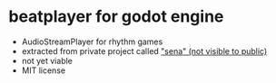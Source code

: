 # beatplayer for godot engine

- AudioStreamPlayer for rhythm games
- extracted from private project called ["sena" (not visible to public)](https://gitea.sftblw.moe/sftblw/sena)
- not yet viable
- MIT license